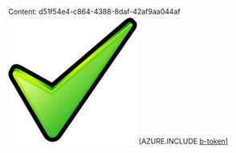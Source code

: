 Content: d51f54e4-c864-4388-8daf-42af9aa044af![image](3ce2b5b7-588d-4fe6-908f-2751e39b9250.png)
[AZURE.INCLUDE [b-token](d84edc0e-65c6-4375-ad0e-caa4af8bf0b9.md)]
